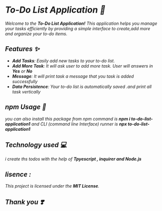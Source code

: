 <i><h1> To-Do List Application 📜</h1>
Welcome to the **To-Do List Application!** This application helps you manage your tasks efficiently by providing a simple interface to create,add more and organize your to-do items.

## Features ✨
 
- **Add Tasks**:  Easily add new tasks to your to-do list.
- **Add More Task**: It will ask user to add more task. User will answers in **Yes** or **No** 
- **Message**: It will print task a message that you task is added successfully
- **Data Persistence**:  Your to-do list is automatically saved .and print all task vertically

## npm Usage 🧧
you can also install this package from npm command is **npm i to-do-list-application1** and CLI (command line Interface) runner is **npx to-do-list-application1**

## Technology used 💻
 i create ths todos with the help of **Tpyescript , inquirer and Node.js**

## lisence :
This project is licensed under the **MIT License**.
<h2> Thank you ❣️</h2></i>
